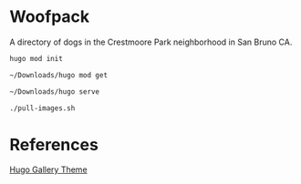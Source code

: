 # Woofpack

A directory of dogs in the Crestmoore Park neighborhood in San Bruno CA.

```sh {"id":"01J4D1ZX7SJR5C4YDGR9Y3A4QT"}
hugo mod init
```

```sh {"id":"01J4D2J8SAFZNAHP7ZTQKFPS4B"}
~/Downloads/hugo mod get
```

```sh {"id":"01J4D1YNRV0TNARN0B1VRZ65P5"}
~/Downloads/hugo serve
```

```sh {"id":"01J4D2M9R2Y7CZBQNKP5XP6J0R"}
./pull-images.sh
```

# References

[Hugo Gallery Theme](https://github.com/nicokaiser/hugo-theme-gallery/tree/main)
